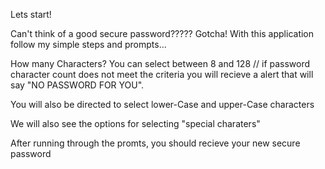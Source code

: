 Lets start!

Can't think of a good secure password????? Gotcha! With this application follow my simple steps and prompts...

How many Characters? You can select between 8 and 128 // if password character count does not meet the criteria you will recieve a alert that will say "NO PASSWORD FOR YOU".

You will also be directed to select lower-Case and upper-Case characters

We will also see the options for selecting "special charaters"

After running through the promts, you should recieve your new secure password